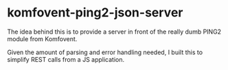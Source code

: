 # komfovent-ping2-json-server

The idea behind this is to provide a server in front of the really dumb PING2 module from Komfovent.

Given the amount of parsing and error handling needed, I built this to simplify REST calls from a JS application.
